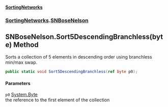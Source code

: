 #### [SortingNetworks](index.md 'index')
### [SortingNetworks](SortingNetworks.md 'SortingNetworks').[SNBoseNelson](SortingNetworks_SNBoseNelson.md 'SortingNetworks.SNBoseNelson')
## SNBoseNelson.Sort5DescendingBranchless(byte) Method
Sorts a collection of 5 elements in descending order using branchless min/max swap.  
```csharp
public static void Sort5DescendingBranchless(ref byte p0);
```
#### Parameters
<a name='SortingNetworks_SNBoseNelson_Sort5DescendingBranchless(byte)_p0'></a>
`p0` [System.Byte](https://docs.microsoft.com/en-us/dotnet/api/System.Byte 'System.Byte')  
the reference to the first element of the collection
  
